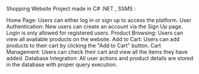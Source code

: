 Shopping Website Project made in C# .NET , SSMS  : 

Home Page: Users can either log in or sign up to access the platform.
User Authentication:
  New users can create an account via the Sign Up page.
  Login is only allowed for registered users.
Product Browsing: Users can view all available products on the website.
Add to Cart: Users can add products to their cart by clicking the "Add to Cart" button.
Cart Management: Users can check their cart and view all the items they have added.
Database Integration: All user actions and product details are stored in the database with proper query execution.
